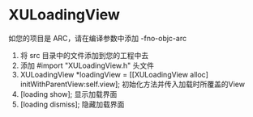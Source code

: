 XULoadingView
=============

如您的项目是 ARC，请在编译参数中添加 -fno-objc-arc

1. 将 src 目录中的文件添加到您的工程中去
2. 添加 #import "XULoadingView.h" 头文件
3. XULoadingView *loadingView = [[XULoadingView alloc] initWithParentView:self.view]; 初始化方法并传入加载时所覆盖的View
4. [loading show]; 显示加载界面
5. [loading dismiss]; 隐藏加载界面